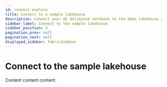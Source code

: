 ```yaml
---
id: connect-explore
title: Connect to a sample lakehouse
description: Connect your AI Unlimited notebook to the demo lakehouse and explore.
sidebar_label: Connect to the sample lakehouse
sidebar_position: 3
pagination_prev: null
pagination_next: null
displayed_sidebar: fabricSidebar
---
```


# Connect to the sample lakehouse

Content content content.
